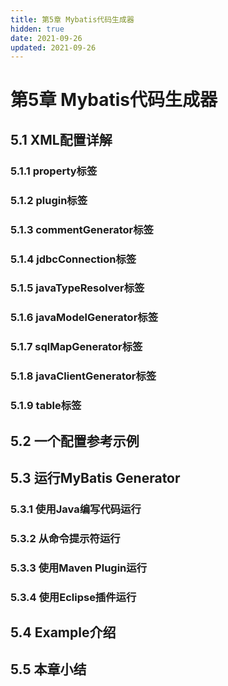 ```yaml
---
title: 第5章 Mybatis代码生成器
hidden: true
date: 2021-09-26
updated: 2021-09-26
---
```


# 第5章 Mybatis代码生成器

## 5.1 XML配置详解

### 5.1.1 property标签

### 5.1.2 plugin标签

### 5.1.3 commentGenerator标签

### 5.1.4 jdbcConnection标签

### 5.1.5 javaTypeResolver标签

### 5.1.6 javaModelGenerator标签

### 5.1.7 sqlMapGenerator标签

### 5.1.8 javaClientGenerator标签

### 5.1.9 table标签

## 5.2 一个配置参考示例

## 5.3 运行MyBatis Generator

### 5.3.1 使用Java编写代码运行

### 5.3.2 从命令提示符运行

### 5.3.3 使用Maven Plugin运行

### 5.3.4 使用Eclipse插件运行

## 5.4 Example介绍

## 5.5 本章小结
